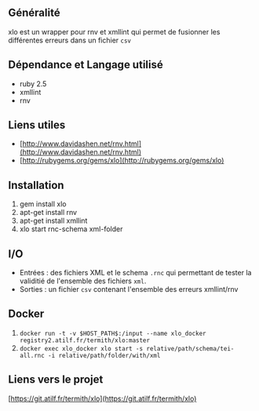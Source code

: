 ## Généralité
xlo est un wrapper pour rnv et xmllint qui permet de fusionner les différentes erreurs dans un fichier `csv`

## Dépendance et Langage utilisé
- ruby 2.5
- xmllint
- rnv

## Liens utiles
- [http://www.davidashen.net/rnv.html](http://www.davidashen.net/rnv.html)
- [http://rubygems.org/gems/xlo](http://rubygems.org/gems/xlo)

## Installation
1. gem install xlo
2. apt-get install rnv
3. apt-get install xmllint
4. xlo start rnc-schema xml-folder

## I/O
- Entrées : des fichiers XML et le schema `.rnc` qui permettant de tester la validitié de l'ensemble des fichiers `xml`. 
- Sorties : un fichier `csv` contenant l'ensemble des erreurs xmllint/rnv

## Docker
1. `docker run -t -v $HOST_PATH$:/input --name xlo_docker registry2.atilf.fr/termith/xlo:master`
2. `docker exec xlo_docker xlo start -s relative/path/schema/tei-all.rnc -i relative/path/folder/with/xml`

## Liens vers le projet
[https://git.atilf.fr/termith/xlo](https://git.atilf.fr/termith/xlo)